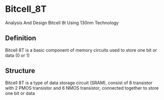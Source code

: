 # Bitcell_8T
Analysis And Design Bitcell 8t Using 130nm Technology
## Definition
Bitcell 8T is a basic component of memory circuits used to store one bit or data (0 or 1)
## Structure
Bitcell 8T is a type of data storage circuit (SRAM), consist of 8 transistor with 2 PMOS transistor and 6 NMOS transistor, connected together to store one bit or data

